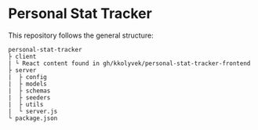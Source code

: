 # Personal Stat Tracker

This repository follows the general structure:

    personal-stat-tracker
    ├ client
    | └ React content found in gh/kkolyvek/personal-stat-tracker-frontend
    ├ server
    |  ├ config
    |  ├ models
    |  ├ schemas
    |  ├ seeders
    |  ├ utils
    |  └ server.js
    └ package.json
